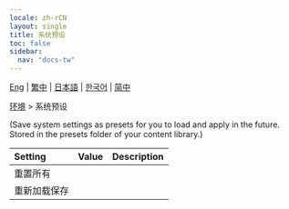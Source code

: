 ```yaml
---
locale: zh-rCN
layout: single
title: 系统预设
toc: false
sidebar:
  nav: "docs-tw"
---
```

[Eng](/dancexr/menu/2025.4/scene/system_presets) | [繁中](/tw/dancexr/menu/2025.4/scene/system_presets) | [日本語](/jp/dancexr/menu/2025.4/scene/system_presets) | [한국어](/kr/dancexr/menu/2025.4/scene/system_presets) | [简中](/zh/dancexr/menu/2025.4/scene/system_presets)

[环境](../menu#环境) > 系统预设

(Save system settings as presets for you to load and apply in the future. Stored in the presets folder of your content library.)

| Setting | Value | Description |
| :--- | --- | :--- |
| 重置所有 || 
| 重新加载保存 || 
